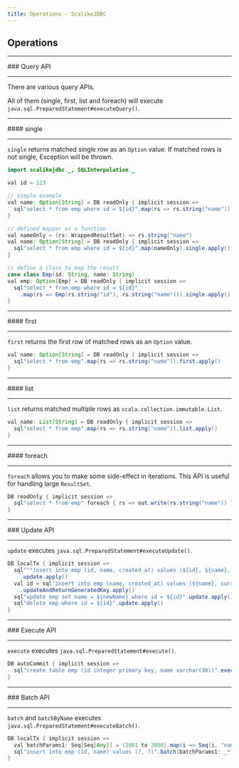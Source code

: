 ```yaml
---
title: Operations - ScalikeJDBC
---
```


## Operations

<hr/>
### Query API
<hr/>

There are various query APIs.

All of them (single, first, list and foreach) will execute `java.sql.PreparedStatement#executeQuery()`.

<hr/>
#### single
<hr/>

`single` returns matched single row as an `Option` value. If matched rows is not single, Exception will be thrown.

```java
import scalikejdbc._, SQLInterpolation._

val id = 123

// simple example
val name: Option[String] = DB readOnly { implicit session =>
  sql"select * from emp where id = ${id}".map(rs => rs.string("name")).single.apply()
}

// defined mapper as a function
val nameOnly = (rs: WrappedResultSet) => rs.string("name")
val name: Option[String] = DB readOnly { implicit session =>
  sql"select * from emp where id = ${id}".map(nameOnly).single.apply()
}

// define a class to map the result
case class Emp(id: String, name: String)
val emp: Option[Emp] = DB readOnly { implicit session =>
  sql"select * from emp where id = ${id}"
    .map(rs => Emp(rs.string("id"), rs.string("name"))).single.apply()
}
```

<hr/>
#### first
<hr/>

`first` returns the first row of matched rows as an `Option` value.

```java
val name: Option[String] = DB readOnly { implicit session =>
  sql"select * from emp".map(rs => rs.string("name")).first.apply()
}
```

<hr/>
#### list
<hr/>

`list` returns matched multiple rows as `scala.collection.immutable.List`.

```java
val name: List[String] = DB readOnly { implicit session =>
  sql"select * from emp".map(rs => rs.string("name")).list.apply()
}
```

<hr/>
#### foreach
<hr/>

`foreach` allows you to make some side-effect in iterations. This API is useful for handling large `ResultSet`.

```java
DB readOnly { implicit session =>
  sql"select * from emp" foreach { rs => out.write(rs.string("name")) }
}
```

<hr/>
### Update API
<hr/>

`update` executes `java.sql.PreparedStatement#executeUpdate()`.

```java
DB localTx { implicit session =>
  sql"""insert into emp (id, name, created_at) values (${id}, ${name}, ${DateTime.now})"""
    .update.apply()
  val id = sql"insert into emp (name, created_at) values (${name}, current_timestamp)"
    .updateAndReturnGeneratedKey.apply()
  sql"update emp set name = ${newName} where id = ${id}".update.apply()
  sql"delete emp where id = ${id}".update.apply()
}
```

<hr/>
### Execute API
<hr/>

`execute` executes `java.sql.PreparedStatement#execute()`.

```java
DB autoCommit { implicit session =>
  sql"create table emp (id integer primary key, name varchar(30))".execute.apply()
}
```

<hr/>
### Batch API
<hr/>

`batch` and `batchByName` executes `java.sql.PreparedStatement#executeBatch()`.

```java
DB localTx { implicit session =>
  val batchParams1: Seq[Seq[Any]] = (2001 to 3000).map(i => Seq(i, "name" + i))
  sql"insert into emp (id, name) values (?, ?)".batch(batchParams1: _*).apply()
}
```
